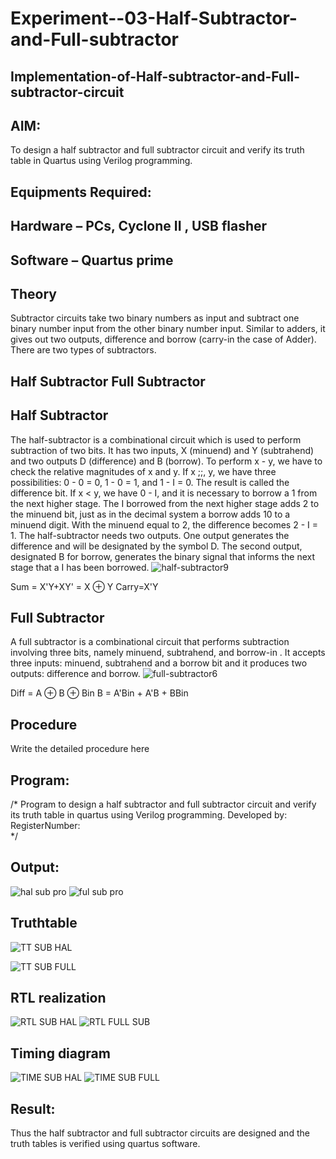# Experiment--03-Half-Subtractor-and-Full-subtractor
## Implementation-of-Half-subtractor-and-Full-subtractor-circuit
## AIM:
To design a half subtractor and full subtractor circuit and verify its truth table in Quartus using Verilog programming.

## Equipments Required:
## Hardware – PCs, Cyclone II , USB flasher
## Software – Quartus prime
## Theory
Subtractor circuits take two binary numbers as input and subtract one binary number input from the other binary number input. Similar to adders, it gives out two outputs, difference and borrow (carry-in the case of Adder). There are two types of subtractors.

## Half Subtractor Full Subtractor
## Half Subtractor
The half-subtractor is a combinational circuit which is used to perform subtraction of two bits. It has two inputs, X (minuend) and Y (subtrahend) and two outputs D (difference) and B (borrow). To perform x - y, we have to check the relative magnitudes of x and y. If x ;;, y, we have three possibilities: 0 - 0 = 0, 1 - 0 = 1, and 1 - I = 0. The result is called the difference bit. If x < y, we have 0 - I, and it is necessary to borrow a 1 from the next higher stage. The I borrowed from the next higher stage adds 2 to the minuend bit, just as in the decimal system a borrow adds 10 to a minuend digit. With the minuend equal to 2, the difference becomes 2 - I = 1. The half-subtractor needs two outputs. One output generates the difference and will be designated by the symbol D. The second output, designated B for borrow, generates the binary signal that informs the next stage that a I has been borrowed.
![half-subtractor9](https://user-images.githubusercontent.com/36288975/166112538-58c3bc7c-ee5d-4e6a-ac8d-8e8328efe27a.png)


Sum = X'Y+XY' = X ⊕ Y
Carry=X'Y

## Full Subtractor
A full subtractor is a combinational circuit that performs subtraction involving three bits, namely minuend, subtrahend, and borrow-in . It accepts three inputs: minuend, subtrahend and a borrow bit and it produces two outputs: difference and borrow. 
![full-subtractor6](https://user-images.githubusercontent.com/36288975/166112541-24c68359-3de8-4674-ae22-8272ffc385ed.png)


Diff = A ⊕ B ⊕ Bin B = A'Bin + A'B + BBin

## Procedure



Write the detailed procedure here 


## Program:
/*
Program to design a half subtractor and full subtractor circuit and verify its truth table in quartus using Verilog programming.
Developed by: 
RegisterNumber:  
*/

## Output:
![hal sub pro](https://github.com/AnbuSelvanS7/Experiment--03-Half-Subtractor-and-Full-subtractor/assets/151528411/6b4d1423-7e49-4222-9022-13cb83847e8f)
![ful sub pro](https://github.com/AnbuSelvanS7/Experiment--03-Half-Subtractor-and-Full-subtractor/assets/151528411/f5103ce3-9a64-4f23-bb2b-938b1cb3f879)

## Truthtable
![TT SUB HAL](https://github.com/AnbuSelvanS7/Experiment--03-Half-Subtractor-and-Full-subtractor/assets/151528411/3a0f02c2-f5c5-4c27-8017-2a1222e2ec77)

![TT SUB FULL](https://github.com/AnbuSelvanS7/Experiment--03-Half-Subtractor-and-Full-subtractor/assets/151528411/e8c03850-11b7-442e-8c67-a9c1060e3489)

##  RTL realization
![RTL SUB HAL](https://github.com/AnbuSelvanS7/Experiment--03-Half-Subtractor-and-Full-subtractor/assets/151528411/1eb37290-b271-459d-8a60-7fe8686ee4b0)
![RTL FULL SUB](https://github.com/AnbuSelvanS7/Experiment--03-Half-Subtractor-and-Full-subtractor/assets/151528411/9a8187c2-96f7-4aea-a261-d633f43e7dca)

## Timing diagram 
![TIME SUB HAL](https://github.com/AnbuSelvanS7/Experiment--03-Half-Subtractor-and-Full-subtractor/assets/151528411/536a7154-8d33-46b4-8c7a-36e7962e8f1b)
![TIME SUB FULL](https://github.com/AnbuSelvanS7/Experiment--03-Half-Subtractor-and-Full-subtractor/assets/151528411/b6cff474-7caf-4595-9dd2-5bc038fea9ad)

## Result:
Thus the half subtractor and full subtractor circuits are designed and the truth tables is verified using quartus software.
